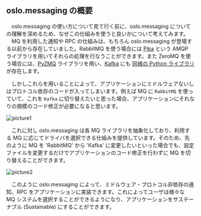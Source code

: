 ## oslo.messaging の概要
　oslo.messaging の使い方について見て行く前に、oslo.messaging についての理解を深めるため、なぜこの仕組みを使うと良いかについて考えてみます。  
　MQ を利用した通知や RPC の仕組みは、もちろん oslo.messaging が登場する以前から存在していました。RabbitMQ を使う場合には [Pika](https://github.com/pika/pika) という AMQP ライブラリを用いてそれらの処理を行なうことができます。また ZeroMQ を使う場合には、[PyZMQ](https://github.com/zeromq/pyzmq) ライブラリを用い、[Kafka](http://kafka.apache.org/) にも [同様の Python ライブラリ](http://zeromq.org/) が存在します。  

　しかしこれらを用いることによって、アプリケーションにミドルウェアないしはプロトコル依存のコードが入ってしまいます。例えば MQ に `RabbitMQ` を使っていて、これを `Kafka` に切り替えたいと思った場合、アプリケーションにそれなりの規模のコード修正が必要になると思います。  

![picture1](https://github.com/userlocalhost2000/draft-codezine-oslo.messaging/blob/master/img/picture1.png?raw=true)

　これに対し oslo.messaging は各 MQ ライブラリを抽象化しており、利用する MQ に応じてドライバを選択できる仕組みを提供しています。そのため、先のように MQ を 'RabbitMQ' から 'Kafka' に変更したいといった場合でも、設定ファイルを変更するだけでアプリケーションのコード修正を行わずに MQ を切り替えることができます。  

![picture2](https://github.com/userlocalhost2000/draft-codezine-oslo.messaging/blob/master/img/picture2.png?raw=true)

　このように oslo.messaging によって、ミドルウェア・プロトコル非依存の通知、RPC をアプリケーションに実装できます。これによってユーザは様々な MQ システムを選択することができるようになり、アプリケーションをサステーナブル (Sustainable) にすることができます。  
